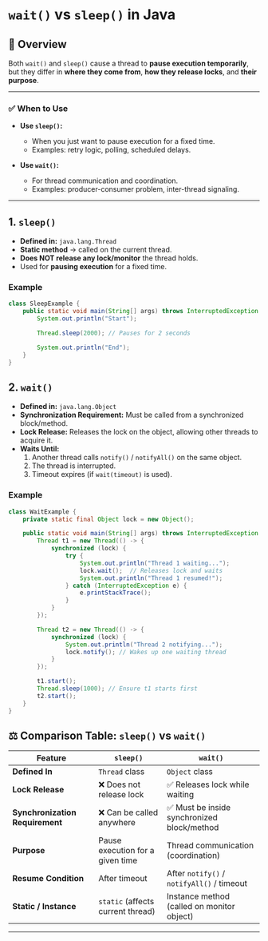 # `wait()` vs `sleep()` in Java

## 📌 Overview
Both `wait()` and `sleep()` cause a thread to **pause execution temporarily**, but they differ in **where they come from**, **how they release locks**, and **their purpose**.

---

### ✅ When to Use

- **Use `sleep()`:**
    - When you just want to pause execution for a fixed time.
    - Examples: retry logic, polling, scheduled delays.

- **Use `wait()`:**
    - For thread communication and coordination.
    - Examples: producer-consumer problem, inter-thread signaling.
---

## 1. `sleep()`
- **Defined in:** `java.lang.Thread`
- **Static method** → called on the current thread.
- **Does NOT release any lock/monitor** the thread holds.
- Used for **pausing execution** for a fixed time.

### Example
```java
class SleepExample {
    public static void main(String[] args) throws InterruptedException {
        System.out.println("Start");

        Thread.sleep(2000); // Pauses for 2 seconds

        System.out.println("End");
    }
}
```
## 2. `wait()`

- **Defined in:** `java.lang.Object`
- **Synchronization Requirement:** Must be called from a synchronized block/method.
- **Lock Release:** Releases the lock on the object, allowing other threads to acquire it.
- **Waits Until:**
    1. Another thread calls `notify()` / `notifyAll()` on the same object.
    2. The thread is interrupted.
    3. Timeout expires (if `wait(timeout)` is used).

### Example
```java
class WaitExample {
    private static final Object lock = new Object();

    public static void main(String[] args) throws InterruptedException {
        Thread t1 = new Thread(() -> {
            synchronized (lock) {
                try {
                    System.out.println("Thread 1 waiting...");
                    lock.wait();  // Releases lock and waits
                    System.out.println("Thread 1 resumed!");
                } catch (InterruptedException e) {
                    e.printStackTrace();
                }
            }
        });

        Thread t2 = new Thread(() -> {
            synchronized (lock) {
                System.out.println("Thread 2 notifying...");
                lock.notify(); // Wakes up one waiting thread
            }
        });

        t1.start();
        Thread.sleep(1000); // Ensure t1 starts first
        t2.start();
    }
}

```

## ⚖️ Comparison Table: `sleep()` vs `wait()`

| **Feature**                  | **`sleep()`**                          | **`wait()`**                          |
|------------------------------|----------------------------------------|---------------------------------------|
| **Defined In**               | `Thread` class                        | `Object` class                       |
| **Lock Release**             | ❌ Does not release lock               | ✅ Releases lock while waiting       |
| **Synchronization Requirement** | ❌ Can be called anywhere             | ✅ Must be inside synchronized block/method |
| **Purpose**                  | Pause execution for a given time      | Thread communication (coordination)  |
| **Resume Condition**         | After timeout                         | After `notify()` / `notifyAll()` / timeout |
| **Static / Instance**        | `static` (affects current thread)     | Instance method (called on monitor object) |

---